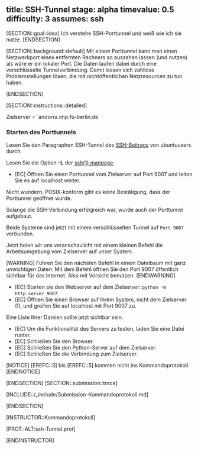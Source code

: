 title: SSH-Tunnel
stage: alpha
timevalue: 0.5
difficulty: 3
assumes: ssh
---
[SECTION::goal::idea]
Ich verstehe SSH-Porttunnel und weiß wie ich sie nutze.
[ENDSECTION]

[SECTION::background::default]
Mit einem Porttunnel kann man einen Netzwerkport eines entfernten Rechners so aussehen lassen
(und nutzen) als wäre er ein lokaler Port. 
Die Daten laufen dabei durch eine verschlüsselte Tunnelverbindung.
Damit lassen sich zahllose Problemstellungen lösen, die mit nichtöffentlichen Netzresourcen zu tun haben.

[ENDSECTION]

[SECTION::instructions::detailed]

<replacement id='ssh-Tunnel-targetserver'>
Zielserver = `andorra.imp.fu-berlin.de`
</replacement>


### Starten des Porttunnels

Lesen Sie den Paragraphen SSH-Tunnel des [SSH-Beitrags](https://wiki.ubuntuusers.de/SSH) von 
ubuntuusers durch.

Lesen Sie die Option **-L** der [ssh(1) manpage](https://man.openbsd.org/ssh).

- [EC] Öffnen Sie einen Porttunnel vom Zielserver auf Port 9007 und leiten Sie es auf localhost weiter.

Nicht wundern, POSIX-konform gibt es keine Bestätigung, dass der Porttunnel geöffnet wurde.

Solange die SSH-Verbindung erfolgreich war, wurde auch der Porttunnel aufgebaut.

Beide Systeme sind jetzt mit einem verschlüsselten Tunnel auf `Port 9007` verbunden.

Jetzt holen wir uns veranschaulicht mit einem kleinen Befehl die Arbeitsumgebung vom Zielserver auf 
unser System.

[WARNING]
Führen Sie den nächsten Befehl in einem Dateibaum mit ganz unwichtigen Daten. Mit dem Befehl öffnen 
Sie den Port 9007 öffentlich sichtbar für das Internet. Also mit Vorsicht benutzen. 
[ENDWARNING]

- [EC] Starten sie den Webserver auf dem Zielserver: `python -m http.server 9007`.
- [EC] Öffnen Sie einen Browser auf Ihrem System, nicht dem Zielserver (!), und greifen Sie auf 
    localhost mit Port 9007 zu.

Eine Liste Ihrer Dateien sollte jetzt sichtbar sein.

- [EC] Um die Funktionalität des Servers zu testen, laden Sie eine Datei runter.
- [EC] Schließen Sie den Browser.
- [EC] Schließen Sie den Python-Server auf dem Zielserver.
- [EC] Schließen Sie die Verbindung zum Zielserver.

[NOTICE]
[EREFC::3] bis [EREFC::5] kommen nicht ins Kommandoprotokoll.
[ENDNOTICE]

[ENDSECTION]
[SECTION::submission::trace]

[INCLUDE::/_include/Submission-Kommandoprotokoll.md]

[ENDSECTION]

[INSTRUCTOR::Kommandoprotokoll]

[PROT::ALT:ssh-Tunnel.prot] 

[ENDINSTRUCTOR]
